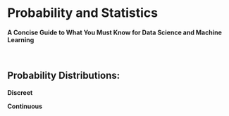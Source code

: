 # Probability and Statistics
**A Concise Guide to What You Must Know for Data Science and Machine Learning**

&nbsp;

## Probability Distributions:

**Discreet**

**Continuous**
